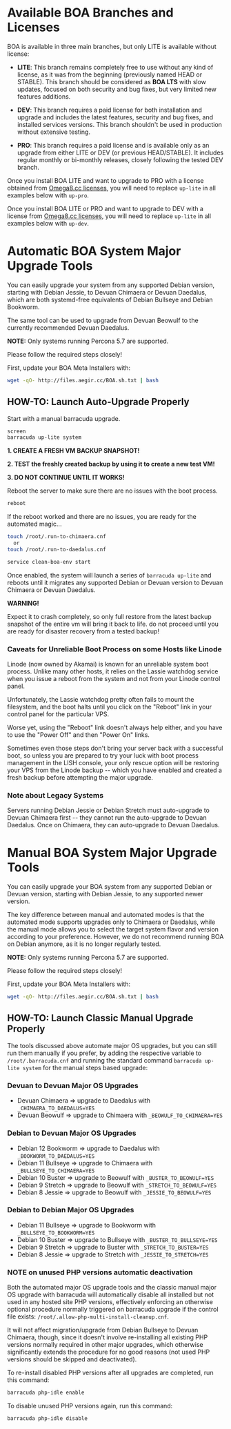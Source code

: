 
# Available BOA Branches and Licenses

BOA is available in three main branches, but only LITE is available without license:

- **LITE**: This branch remains completely free to use without any kind of license, as it was from the beginning (previously named HEAD or STABLE). This branch should be considered as **BOA LTS** with slow updates, focused on both security and bug fixes, but very limited new features additions.

- **DEV**: This branch requires a paid license for both installation and upgrade and includes the latest features, security and bug fixes, and installed services versions. This branch shouldn't be used in production without extensive testing.

- **PRO**: This branch requires a paid license and is available only as an upgrade from either LITE or DEV (or previous HEAD/STABLE). It includes regular monthly or bi-monthly releases, closely following the tested DEV branch.

Once you install BOA LITE and want to upgrade to PRO with a license obtained from [Omega8.cc licenses](https://omega8.cc/licenses), you will need to replace `up-lite` in all examples below with `up-pro`.

Once you install BOA LITE or PRO and want to upgrade to DEV with a license from [Omega8.cc licenses](https://omega8.cc/licenses), you will need to replace `up-lite` in all examples below with `up-dev`.

# Automatic BOA System Major Upgrade Tools

You can easily upgrade your system from any supported Debian version, starting with Debian Jessie, to Devuan Chimaera or Devuan Daedalus, which are both systemd-free equivalents of Debian Bullseye and Debian Bookworm.

The same tool can be used to upgrade from Devuan Beowulf to the currently recommended Devuan Daedalus.

**NOTE:** Only systems running Percona 5.7 are supported.

Please follow the required steps closely!

First, update your BOA Meta Installers with:

```sh
wget -qO- http://files.aegir.cc/BOA.sh.txt | bash
```

## HOW-TO: Launch Auto-Upgrade Properly

Start with a manual barracuda upgrade.

```sh
screen
barracuda up-lite system
```

**1. CREATE A FRESH VM BACKUP SNAPSHOT!**

**2. TEST the freshly created backup by using it to create a new test VM!**

**3. DO NOT CONTINUE UNTIL IT WORKS!**

Reboot the server to make sure there are no issues with the boot process.

```sh
reboot
```

If the reboot worked and there are no issues, you are ready for the automated magic...

```sh
touch /root/.run-to-chimaera.cnf
  or
touch /root/.run-to-daedalus.cnf

service clean-boa-env start
```

Once enabled, the system will launch a series of `barracuda up-lite` and reboots until it migrates any supported Debian or Devuan version to Devuan Chimaera or Devuan Daedalus.

**WARNING!**

Expect it to crash completely, so only full restore from the latest backup snapshot of the entire vm will bring it back to life.
do not proceed until you are ready for disaster recovery from a tested backup!

### Caveats for Unreliable Boot Process on some Hosts like Linode

Linode (now owned by Akamai) is known for an unreliable system boot process. Unlike many other hosts, it relies on the Lassie watchdog service when you issue a reboot from the system and not from your Linode control panel.

Unfortunately, the Lassie watchdog pretty often fails to mount the filesystem, and the boot halts until you click on the "Reboot" link in your control panel for the particular VPS.

Worse yet, using the "Reboot" link doesn't always help either, and you have to use the "Power Off" and then "Power On" links.

Sometimes even those steps don't bring your server back with a successful boot, so unless you are prepared to try your luck with boot process management in the LISH console, your only rescue option will be restoring your VPS from the Linode backup -- which you have enabled and created a fresh backup before attempting the major upgrade.

### Note about Legacy Systems

Servers running Debian Jessie or Debian Stretch must auto-upgrade to Devuan Chimaera first -- they cannot run the auto-upgrade to Devuan Daedalus. Once on Chimaera, they can auto-upgrade to Devuan Daedalus.

# Manual BOA System Major Upgrade Tools

You can easily upgrade your BOA system from any supported Debian or Devuan version, starting with Debian Jessie, to any supported newer version.

The key difference between manual and automated modes is that the automated mode supports upgrades only to Chimaera or Daedalus, while the manual mode allows you to select the target system flavor and version according to your preference. However, we do not recommend running BOA on Debian anymore, as it is no longer regularly tested.

**NOTE:** Only systems running Percona 5.7 are supported.

Please follow the required steps closely!

First, update your BOA Meta Installers with:

```sh
wget -qO- http://files.aegir.cc/BOA.sh.txt | bash
```

## HOW-TO: Launch Classic Manual Upgrade Properly

The tools discussed above automate major OS upgrades, but you can still run them manually if you prefer, by adding the respective variable to `/root/.barracuda.cnf` and running the standard command `barracuda up-lite system` for the manual steps based upgrade:

### Devuan to Devuan Major OS Upgrades

- Devuan Chimaera => upgrade to Daedalus with `_CHIMAERA_TO_DAEDALUS=YES`
- Devuan Beowulf => upgrade to Chimaera with `_BEOWULF_TO_CHIMAERA=YES`

### Debian to Devuan Major OS Upgrades

- Debian 12 Bookworm => upgrade to Daedalus with `_BOOKWORM_TO_DAEDALUS=YES`
- Debian 11 Bullseye => upgrade to Chimaera with `_BULLSEYE_TO_CHIMAERA=YES`
- Debian 10 Buster => upgrade to Beowulf with `_BUSTER_TO_BEOWULF=YES`
- Debian 9 Stretch => upgrade to Beowulf with `_STRETCH_TO_BEOWULF=YES`
- Debian 8 Jessie => upgrade to Beowulf with `_JESSIE_TO_BEOWULF=YES`

### Debian to Debian Major OS Upgrades

- Debian 11 Bullseye => upgrade to Bookworm with `_BULLSEYE_TO_BOOKWORM=YES`
- Debian 10 Buster => upgrade to Bullseye with `_BUSTER_TO_BULLSEYE=YES`
- Debian 9 Stretch => upgrade to Buster with `_STRETCH_TO_BUSTER=YES`
- Debian 8 Jessie => upgrade to Stretch with `_JESSIE_TO_STRETCH=YES`

### NOTE on unused PHP versions automatic deactivation

Both the automated major OS upgrade tools and the classic manual major OS upgrade with barracuda will automatically disable all installed but not used in any hosted site PHP versions, effectively enforcing an otherwise optional procedure normally triggered on barracuda upgrade if the control file exists: `/root/.allow-php-multi-install-cleanup.cnf`.

It will not affect migration/upgrade from Debian Bullseye to Devuan Chimaera, though, since it doesn't involve re-installing all existing PHP versions normally required in other major upgrades, which otherwise significantly extends the procedure for no good reasons (not used PHP versions should be skipped and deactivated).

To re-install disabled PHP versions after all upgrades are completed, run this command:

```sh
barracuda php-idle enable
```

To disable unused PHP versions again, run this command:

```sh
barracuda php-idle disable
```
